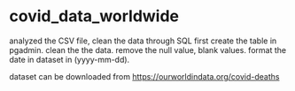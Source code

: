# covid_data_worldwide
analyzed the CSV file, clean the data through SQL
first create the table in pgadmin.
clean the the data.
remove the null value, blank values.
format the date in dataset in (yyyy-mm-dd).

dataset can be downloaded from 
https://ourworldindata.org/covid-deaths
